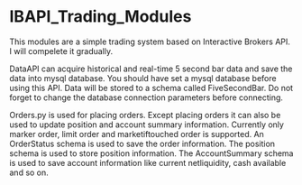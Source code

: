 # IBAPI_Trading_Modules
This modules are a simple trading system based on Interactive Brokers API. I will compelete it gradually.

DataAPI can acquire historical and real-time 5 second bar data and save the data into mysql database. You should have set a mysql database before using this API. Data will be stored to a schema called FiveSecondBar. Do not forget to change the database connection parameters before connecting.

Orders.py is used for placing orders. Except placing orders it can also be used to update position and account summary information. Currently only marker order, limit order and marketiftouched order is supported. An OrderStatus schema is used to save the order information. The position schema is used to store position information. The AccountSummary schema is used to save account information like current netliquidity, cash available and so on.
